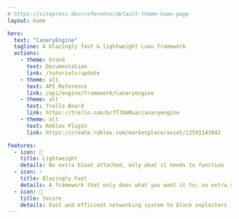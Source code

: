 ```yaml
---
# https://vitepress.dev/reference/default-theme-home-page
layout: home

hero:
  text: "CanaryEngine"
  tagline: A blazingly fast & lightweight Luau framework
  actions:
    - theme: brand
      text: Documentation
      link: /tutorials/update
    - theme: alt
      text: API Reference
      link: /api/engine/framework/canaryengine
    - theme: alt
      text: Trello Board
      link: https://trello.com/b/fTJOmMua/canaryengine
    - theme: alt
      text: Roblox Plugin
      link: https://create.roblox.com/marketplace/asset/12591143042

features:
  - icon: 🎒
    title: Lightweight
    details: No extra bloat attached, only what it needs to function
  - icon: ⚡
    title: Blazingly Fast
    details: A framework that only does what you want it to; no extra side effects
  - icon: 🔐
    title: Secure
    details: Fast and efficient networking system to block exploiters
---
```


